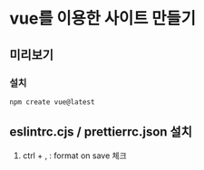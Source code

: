 # vue를 이용한 사이트 만들기

## 미리보기

### 설치

`npm create vue@latest`

## eslintrc.cjs / prettierrc.json 설치

1. ctrl + , : format on save 체크
